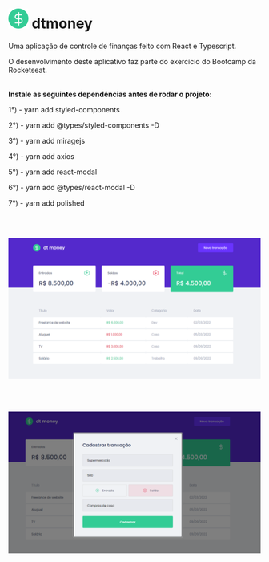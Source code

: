 # <img src="https://raw.githubusercontent.com/gregoryi2/dtmoney/master/public/favicon.png"> dtmoney
Uma aplicação de controle de finanças feito com React e Typescript.

O desenvolvimento deste aplicativo faz parte do exercício do Bootcamp da Rocketseat.
<br><br>

<strong>Instale as seguintes dependências antes de rodar o projeto:</strong>

1°) - yarn add styled-components

2°) - yarn add @types/styled-components -D

3°) - yarn add miragejs

4°) - yarn add axios

5°) - yarn add react-modal

6°) - yarn add @types/react-modal -D

7°) - yarn add polished

<br><br>

<img src="https://raw.githubusercontent.com/gregoryi2/dtmoney/master/Print.png">

<br><br>

<img src="https://raw.githubusercontent.com/gregoryi2/dtmoney/master/Print%202.png">
